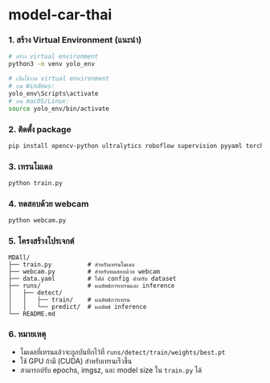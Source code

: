 # model-car-thai

### 1. สร้าง Virtual Environment (แนะนำ)

```bash
# สร้าง virtual environment
python3 -m venv yolo_env

# เปิดใช้งาน virtual environment
# บน Windows:
yolo_env\Scripts\activate
# บน macOS/Linux:
source yolo_env/bin/activate
```

### 2. ติดตั้ง package

```bash
pip install opencv-python ultralytics roboflow supervision pyyaml torch
```

### 3. เทรนโมเดล

```bash
python train.py
```

### 4. ทดสอบด้วย webcam

```bash
python webcam.py
```

### 5. โครงสร้างโปรเจกต์

```
MDAll/
├── train.py          # สำหรับเทรนโมเดล
├── webcam.py         # สำหรับทดสอบด้วย webcam
├── data.yaml         # ไฟล์ config สำหรับ dataset
├── runs/             # ผลลัพธ์การเทรนและ inference
│   ├── detect/
│   │   ├── train/    # ผลลัพธ์การเทรน
│   │   └── predict/  # ผลลัพธ์ inference
└── README.md
```

### 6. หมายเหตุ

- โมเดลที่เทรนแล้วจะถูกบันทึกไว้ที่ `runs/detect/train/weights/best.pt`
- ใช้ GPU ถ้ามี (CUDA) สำหรับเทรนเร็วขึ้น
- สามารถปรับ epochs, imgsz, และ model size ใน `train.py` ได้